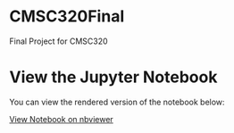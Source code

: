 # CMSC320Final

Final Project for CMSC320

# View the Jupyter Notebook
You can view the rendered version of the notebook below:

[View Notebook on nbviewer](https://kshah2020.github.io/CMSC320FinalProject/)
